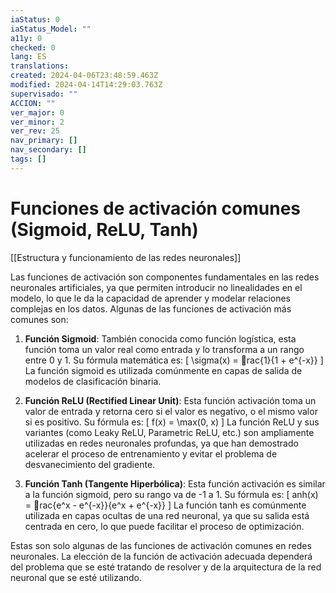 ```yaml
---
iaStatus: 0
iaStatus_Model: ""
a11y: 0
checked: 0
lang: ES
translations: 
created: 2024-04-06T23:48:59.463Z
modified: 2024-04-14T14:29:03.763Z
supervisado: ""
ACCION: ""
ver_major: 0
ver_minor: 2
ver_rev: 25
nav_primary: []
nav_secondary: []
tags: []
---
```

# Funciones de activación comunes (Sigmoid, ReLU, Tanh)

[[Estructura y funcionamiento de las  redes neuronales]]

Las funciones de activación son componentes fundamentales en las redes neuronales artificiales, ya que permiten introducir no linealidades en el modelo, lo que le da la capacidad de aprender y modelar relaciones complejas en los datos. Algunas de las funciones de activación más comunes son:

1. **Función Sigmoid**: También conocida como función logística, esta función toma un valor real como entrada y lo transforma a un rango entre 0 y 1. Su fórmula matemática es: 
\[ \sigma(x) = rac{1}{1 + e^{-x}} \]
La función sigmoid es utilizada comúnmente en capas de salida de modelos de clasificación binaria.

2. **Función ReLU (Rectified Linear Unit)**: Esta función activación toma un valor de entrada y retorna cero si el valor es negativo, o el mismo valor si es positivo. Su fórmula es:
\[ f(x) = \max(0, x) \]
La función ReLU y sus variantes (como Leaky ReLU, Parametric ReLU, etc.) son ampliamente utilizadas en redes neuronales profundas, ya que han demostrado acelerar el proceso de entrenamiento y evitar el problema de desvanecimiento del gradiente.

3. **Función Tanh (Tangente Hiperbólica)**: Esta función activación es similar a la función sigmoid, pero su rango va de -1 a 1. Su fórmula es:
\[ 	anh(x) = rac{e^x - e^{-x}}{e^x + e^{-x}} \]
La función tanh es comúnmente utilizada en capas ocultas de una red neuronal, ya que su salida está centrada en cero, lo que puede facilitar el proceso de optimización.

Estas son solo algunas de las funciones de activación comunes en redes neuronales. La elección de la función de activación adecuada dependerá del problema que se esté tratando de resolver y de la arquitectura de la red neuronal que se esté utilizando.
